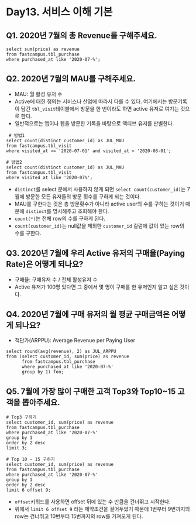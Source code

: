 # Day13. 서비스 이해 기본

## Q1. 2020년 7월의 총 Revenue를 구해주세요.

```mysql
select sum(price) as revenue
from fastcampus.tbl_purchase
where purchased_at like '2020-07-%';
```

## Q2. 2020년 7월의 MAU를 구해주세요.

- MAU: 월 활성 유저 수
- Active에 대한 정의는 서비스나 산업에 따라서 다를 수 있다. 여기에서는 방문기록이 담긴 `tbl_visit`테이블에서 방문을 한 번이라도 하면 active 유저로 여기는 것으로 한다.
- 일반적으로는 앱이나 웹을 방문한 기록을 바탕으로 액티브 유저를 판별한다.

```mysql
 # 방법1
select count(distinct customer_id) as JUL_MAU
from fastcampus.tbl_visit
where visited_at >= '2020-07-01' and visited_at < '2020-08-01';

# 방법2
select count(distinct customer_id) as JUL_MAU
from fastcampus.tbl_visit
where visited_at like '2020-07%'; 
```

- `distinct`를 select 문에서 사용하지 않게 되면 `select count(customer_id)`는 7월에 방문한 모든 유저들의 방문 횟수를 구하게 되는 것이다.
- MAU를 구한다는 것은 총 방문횟수가 아니라 active user의 수를 구하는 것이기 때문에 `distinct`를 명시해주고 조회해야 한다.
- `count(*)`는 전체 row의 수를 구하게 된다.
- `count(customer_id)`는 null값을 제외한 `customer_id` 컬럼에 값이 있는 row의 수를 구한다.

## Q3. 2020년 7월에 우리 Active 유저의 구매율(Paying Rate)은 어떻게 되나요?

- 구매율: 구매유저 수 / 전체 활성유저 수
- Active 유저가 100명 있다면 그 중에서 몇 명이 구매를 한 유저인지 알고 싶은 것이다.

## Q4. 2020년 7월에 구매 유저의 월 평균 구매금액은 어떻게 되나요?

- 객단가(ARPPU): Average Revenue per Paying User

```mysql
select round(avg(revenue), 2) as JUL_ARPPU
from (select customer_id, sum(price) as revenue
      from fastcampus.tbl_purchase
      where purchased_at like '2020-07-%'
      group by 1) foo;
```

## Q5. 7월에 가장 많이 구매한 고객 Top3와 Top10~15 고객을 뽑아주세요.

```mysql
# Top3 구하기
select customer_id, sum(price) as revenue
from fastcampus.tbl_purchase
where purchased_at like '2020-07-%'
group by 1
order by 2 desc
limit 3;

# Top 10 ~ 15 구하기 
select customer_id, sum(price) as revenue
from fastcampus.tbl_purchase
where purchased_at like '2020-07-%'
group by 1
order by 2 desc
limit 6 offset 9;
```

- `offset`키워드를 사용하면 offset 뒤에 있는 수 만큼을 건너뛰고 시작한다.
- 위에서 `limit 6 offset 9` 라는 제약조건을 걸어두었기 때문에 1번부터 9번까지의 row는 건너뛰고 10번부터 15번까지의 row를 가져오게 된다.